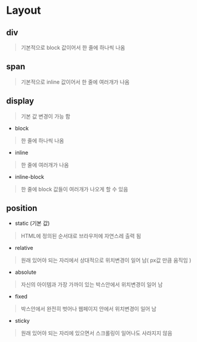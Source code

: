 # Layout

## div
> 기본적으로 block 값이어서 한 줄에 하나씩 나옴

## span
> 기본적으로 inline 값이어서 한 줄에 여러개가 나옴

## display
> 기본 값 변경이 가능 함
* block
> 한 줄에 하나씩 나옴
* inline
> 한 줄에 여러개가 나옴
* inline-block
> 한 줄에 block 값들이 여러개가 나오게 할 수 있음

## position
* static (기본 값)
> HTML에 정의된 순서대로 브라우저에 자연스레 출력 됨
* relative
>  원래 있어야 되는 자리에서 상대적으로 위치변경이 일어 남( px값 만큼 움직임 )
* absolute
> 자신의 아이템과 가장 가까이 있는 박스안에서 위치변경이 일어 남
* fixed
> 박스안에서 완전히 벗어나 웹페이지 안에서 위치변경이 일어 남
* sticky
> 원래 있어야 되는 자리에 있으면서 스크롤링이 일어나도 사라지지 않음
